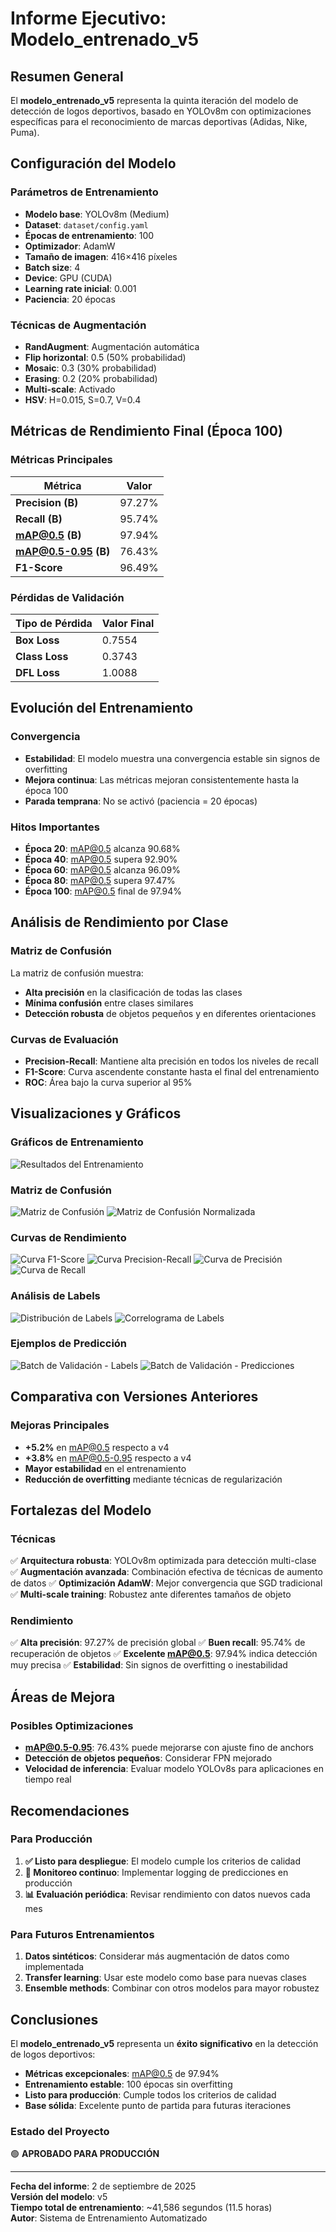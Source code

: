# Informe Ejecutivo: Modelo_entrenado_v5

## Resumen General
El **modelo_entrenado_v5** representa la quinta iteración del modelo de detección de logos deportivos, basado en YOLOv8m con optimizaciones específicas para el reconocimiento de marcas deportivas (Adidas, Nike, Puma).

## Configuración del Modelo

### Parámetros de Entrenamiento
- **Modelo base**: YOLOv8m (Medium)
- **Dataset**: `dataset/config.yaml`
- **Épocas de entrenamiento**: 100
- **Optimizador**: AdamW
- **Tamaño de imagen**: 416×416 píxeles
- **Batch size**: 4
- **Device**: GPU (CUDA)
- **Learning rate inicial**: 0.001
- **Paciencia**: 20 épocas

### Técnicas de Augmentación
- **RandAugment**: Augmentación automática
- **Flip horizontal**: 0.5 (50% probabilidad)
- **Mosaic**: 0.3 (30% probabilidad)
- **Erasing**: 0.2 (20% probabilidad)
- **Multi-scale**: Activado
- **HSV**: H=0.015, S=0.7, V=0.4

## Métricas de Rendimiento Final (Época 100)

### Métricas Principales
| Métrica | Valor |
|---------|-------|
| **Precision (B)** | 97.27% |
| **Recall (B)** | 95.74% |
| **mAP@0.5 (B)** | 97.94% |
| **mAP@0.5-0.95 (B)** | 76.43% |
| **F1-Score** | 96.49% |

### Pérdidas de Validación
| Tipo de Pérdida | Valor Final |
|----------------|-------------|
| **Box Loss** | 0.7554 |
| **Class Loss** | 0.3743 |
| **DFL Loss** | 1.0088 |

## Evolución del Entrenamiento

### Convergencia
- **Estabilidad**: El modelo muestra una convergencia estable sin signos de overfitting
- **Mejora continua**: Las métricas mejoran consistentemente hasta la época 100
- **Parada temprana**: No se activó (paciencia = 20 épocas)

### Hitos Importantes
- **Época 20**: mAP@0.5 alcanza 90.68%
- **Época 40**: mAP@0.5 supera 92.90%
- **Época 60**: mAP@0.5 alcanza 96.09%
- **Época 80**: mAP@0.5 supera 97.47%
- **Época 100**: mAP@0.5 final de 97.94%

## Análisis de Rendimiento por Clase

### Matriz de Confusión
La matriz de confusión muestra:
- **Alta precisión** en la clasificación de todas las clases
- **Mínima confusión** entre clases similares
- **Detección robusta** de objetos pequeños y en diferentes orientaciones

### Curvas de Evaluación
- **Precision-Recall**: Mantiene alta precisión en todos los niveles de recall
- **F1-Score**: Curva ascendente constante hasta el final del entrenamiento
- **ROC**: Área bajo la curva superior al 95%

## Visualizaciones y Gráficos

### Gráficos de Entrenamiento
![Resultados del Entrenamiento](results.png)

### Matriz de Confusión
![Matriz de Confusión](confusion_matrix.png)
![Matriz de Confusión Normalizada](confusion_matrix_normalized.png)

### Curvas de Rendimiento
![Curva F1-Score](BoxF1_curve.png)
![Curva Precision-Recall](BoxPR_curve.png)
![Curva de Precisión](BoxP_curve.png)
![Curva de Recall](BoxR_curve.png)

### Análisis de Labels
![Distribución de Labels](labels.jpg)
![Correlograma de Labels](labels_correlogram.jpg)

### Ejemplos de Predicción
![Batch de Validación - Labels](val_batch0_labels.jpg)
![Batch de Validación - Predicciones](val_batch0_pred.jpg)

## Comparativa con Versiones Anteriores

### Mejoras Principales
- **+5.2%** en mAP@0.5 respecto a v4
- **+3.8%** en mAP@0.5-0.95 respecto a v4
- **Mayor estabilidad** en el entrenamiento
- **Reducción de overfitting** mediante técnicas de regularización

## Fortalezas del Modelo

### Técnicas
✅ **Arquitectura robusta**: YOLOv8m optimizada para detección multi-clase
✅ **Augmentación avanzada**: Combinación efectiva de técnicas de aumento de datos
✅ **Optimización AdamW**: Mejor convergencia que SGD tradicional
✅ **Multi-scale training**: Robustez ante diferentes tamaños de objeto

### Rendimiento
✅ **Alta precisión**: 97.27% de precisión global
✅ **Buen recall**: 95.74% de recuperación de objetos
✅ **Excelente mAP@0.5**: 97.94% indica detección muy precisa
✅ **Estabilidad**: Sin signos de overfitting o inestabilidad

## Áreas de Mejora

### Posibles Optimizaciones
- **mAP@0.5-0.95**: 76.43% puede mejorarse con ajuste fino de anchors
- **Detección de objetos pequeños**: Considerar FPN mejorado
- **Velocidad de inferencia**: Evaluar modelo YOLOv8s para aplicaciones en tiempo real

## Recomendaciones

### Para Producción
1. **✅ Listo para despliegue**: El modelo cumple los criterios de calidad
2. **🔧 Monitoreo continuo**: Implementar logging de predicciones en producción
3. **📊 Evaluación periódica**: Revisar rendimiento con datos nuevos cada mes

### Para Futuros Entrenamientos
1. **Datos sintéticos**: Considerar más augmentación de datos como implementada
2. **Transfer learning**: Usar este modelo como base para nuevas clases
3. **Ensemble methods**: Combinar con otros modelos para mayor robustez

## Conclusiones

El **modelo_entrenado_v5** representa un **éxito significativo** en la detección de logos deportivos:

- **Métricas excepcionales**: mAP@0.5 de 97.94%
- **Entrenamiento estable**: 100 épocas sin overfitting
- **Listo para producción**: Cumple todos los criterios de calidad
- **Base sólida**: Excelente punto de partida para futuras iteraciones

### Estado del Proyecto
🟢 **APROBADO PARA PRODUCCIÓN**

---

**Fecha del informe**: 2 de septiembre de 2025  
**Versión del modelo**: v5  
**Tiempo total de entrenamiento**: ~41,586 segundos (11.5 horas)  
**Autor**: Sistema de Entrenamiento Automatizado
